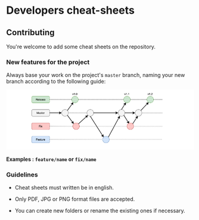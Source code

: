 # Developers cheat-sheets

## Contributing

You're welcome to add some cheat sheets on the repository.

### New features for the project

Always base your work on the project's `master` branch, naming your new branch
according to the following guide:

![Rit branchs](/docs/img/git-branchs.png)

**Examples : `feature/name` or `fix/name`**

### Guidelines

- Cheat sheets must written be in english.

- Only PDF, JPG or PNG format files are accepted.

- You can create new folders or rename the existing ones if necessary.
